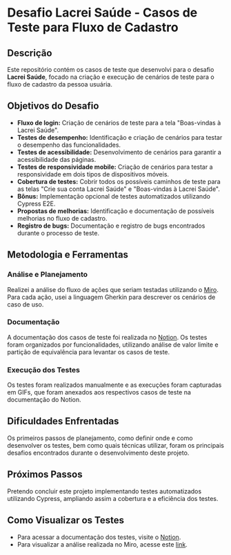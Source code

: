 # Desafio Lacrei Saúde - Casos de Teste para Fluxo de Cadastro

## Descrição

Este repositório contém os casos de teste que desenvolvi para o desafio **Lacrei Saúde**, focado na criação e execução de cenários de teste para o fluxo de cadastro da pessoa usuária.

## Objetivos do Desafio

- **Fluxo de login:** Criação de cenários de teste para a tela "Boas-vindas à Lacrei Saúde".
- **Testes de desempenho:** Identificação e criação de cenários para testar o desempenho das funcionalidades.
- **Testes de acessibilidade:** Desenvolvimento de cenários para garantir a acessibilidade das páginas.
- **Testes de responsividade mobile:** Criação de cenários para testar a responsividade em dois tipos de dispositivos móveis.
- **Cobertura de testes:** Cobrir todos os possíveis caminhos de teste para as telas "Crie sua conta Lacrei Saúde" e "Boas-vindas à Lacrei Saúde".
- **Bônus:** Implementação opcional de testes automatizados utilizando Cypress E2E.
- **Propostas de melhorias:** Identificação e documentação de possíveis melhorias no fluxo de cadastro.
- **Registro de bugs:** Documentação e registro de bugs encontrados durante o processo de teste.

## Metodologia e Ferramentas

### Análise e Planejamento
Realizei a análise do fluxo de ações que seriam testadas utilizando o [Miro](https://miro.com/welcomeonboard/SXI0c0ljdE9CS0NWdVJ4M1d4cVY0Z05pN2FLeHlJUEs3WU1BcW9JTG1DNzVPUGxUYVpWN3ZHUGRTdjJaT2VSQnwzNDU4NzY0NTQ0NjYyOTA0MTc2fDI=?share_link_id=766382789475). Para cada ação, usei a linguagem Gherkin para descrever os cenários de caso de uso.

### Documentação
A documentação dos casos de teste foi realizada no [Notion](https://www.notion.so/Lacrei-Sa-de-3190430e1a3043318b96e93ffb054d59?pvs=4). Os testes foram organizados por funcionalidades, utilizando análise de valor limite e partição de equivalência para levantar os casos de teste.

### Execução dos Testes
Os testes foram realizados manualmente e as execuções foram capturadas em GIFs, que foram anexados aos respectivos casos de teste na documentação do Notion.

## Dificuldades Enfrentadas

Os primeiros passos de planejamento, como definir onde e como desenvolver os testes, bem como quais técnicas utilizar, foram os principais desafios encontrados durante o desenvolvimento deste projeto.

## Próximos Passos

Pretendo concluir este projeto implementando testes automatizados utilizando Cypress, ampliando assim a cobertura e a eficiência dos testes.

## Como Visualizar os Testes

- Para acessar a documentação dos testes, visite o [Notion](https://www.notion.so/Lacrei-Sa-de-3190430e1a3043318b96e93ffb054d59?pvs=4).
- Para visualizar a análise realizada no Miro, acesse este [link](https://miro.com/welcomeonboard/SXI0c0ljdE9CS0NWdVJ4M1d4cVY0Z05pN2FLeHlJUEs3WU1BcW9JTG1DNzVPUGxUYVpWN3ZHUGRTdjJaT2VSQnwzNDU4NzY0NTQ0NjYyOTA0MTc2fDI=?share_link_id=766382789475).
